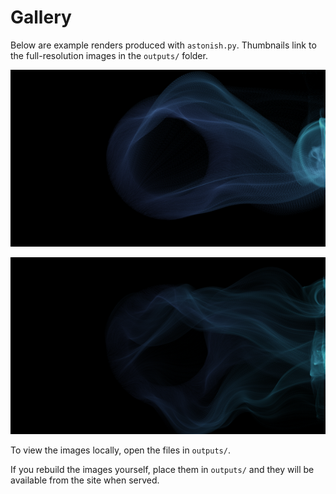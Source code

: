 # Gallery

Below are example renders produced with `astonish.py`. Thumbnails link to the full-resolution images in the `outputs/` folder.

<div class="astonish-gallery">

[![1080p thumbnail](../static/img/astonish_1920x1080_thumb.png)](/img/astonish_1920x1080.png)

[![4K thumbnail](../static/img/astonish_3840x2160_thumb.png)](/img/astonish_3840x2160.png)

</div>

To view the images locally, open the files in `outputs/`.

If you rebuild the images yourself, place them in `outputs/` and they will be available from the site when served.
